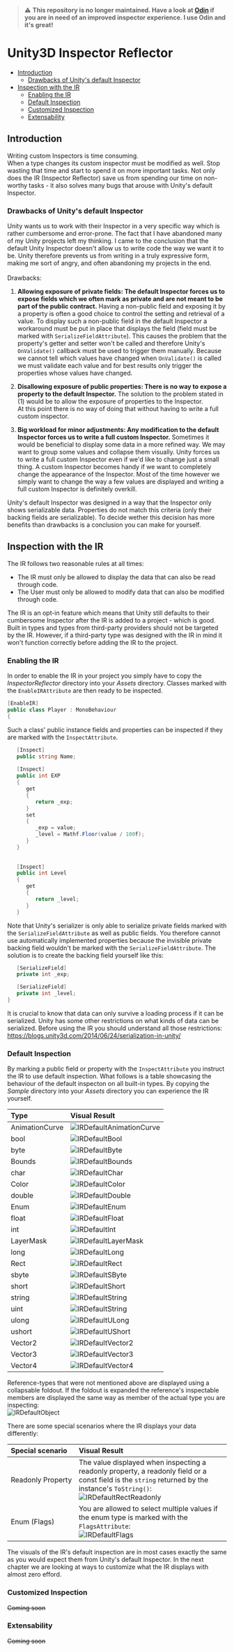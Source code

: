 > :warning: **This repository is no longer maintained. Have a look at [Odin](https://odininspector.com/) if you are in need of an improved inspector experience. I use Odin and it's great!**

# Unity3D Inspector Reflector

<!--http://doctoc.herokuapp.com/-->
- [Introduction](#introduction)
	- [Drawbacks of Unity's default Inspector](#drawbacks-of-unitys-default-inspector)
- [Inspection with the IR](#inspection-with-the-ir)
	- [Enabling the IR](#enabling-the-ir)
	- [Default Inspection](#default-inspection)
	- [Customized Inspection](#customized-inspection)
	- [Extensability](#extensability)

## Introduction

Writing custom Inspectors is time consuming.<br>
When a type changes its custom inspector must be modified as well.
Stop wasting that time and start to spend it on more important tasks. Not only does the IR (Inspector Reflector) save us from spending our time on non-worthy tasks - it also solves many bugs that arouse with Unity's default Inspector.

### Drawbacks of Unity's default Inspector

Unity wants us to work with their Inspector in a very specific way which is rather cumbersome and error-prone. The fact that I have abandoned many of my Unity projects left my thinking. I came to the conclusion that the default Unity Inspector doesn't allow us to write code the way we want it to be. Unity therefore prevents us from writing in a truly expressive form, making me sort of angry, and often abandoning my projects in the end.<br>
<br>
Drawbacks:<br>
1) **Allowing exposure of private fields: The default Inspector forces us to expose fields which we often mark as private and are not meant to be part of the public contract.** Having a non-public field and exposing it by a property is often a good choice to control the setting and retrieval of a value. To display such a non-public field in the default Inspector a workaround must be put in place that displays the field (field must be marked with <code>SerializeFieldAttribute</code>). This causes the problem that the property's getter and setter won't be called and therefore Unity's <code>OnValidate()</code> callback must be used to trigger them manually. Because we cannot tell which values have changed when <code>OnValidate()</code> is called we must validate each value and for best results only trigger the properties whose values have changed.
   
2) **Disallowing exposure of public properties: There is no way to expose a property to the default Inspector.** The solution to the problem stated in (1) would be to allow the exposure of properties to the Inspector.<br>
   At this point there is no way of doing that without having to write a full custom inspector.
   
3) **Big workload for minor adjustments: Any modification to the default Inspector forces us to write a full custom Inspector.** Sometimes it would be beneficial to display some data in a more refined way. We may want to group some values and collapse them visually. Unity forces us to write a full custom Inspector even if we'd like to change just a small thing. A custom Inspector becomes handy if we want to completely change the appearance of the Inspector. Most of the time however we simply want to change the way a few  values are displayed and writing a full custom Inspector is definitely overkill.

Unity's default Inspector was designed in a way that the Inspector only shows serializable data. Properties do not match this criteria (only their backing fields are serializable). To decide wether this decision has more benefits than drawbacks is a conclusion you can make for yourself.
   
## Inspection with the IR

The IR follows two reasonable rules at all times:
- The IR must only be allowed to display the data that can also be read through code.
- The User must only be allowed to modify data that can also be modified through code.

The IR is an opt-in feature which means that Unity still defaults to their cumbersome Inspector after the IR is added to a project - which is good. Built in types and types from third-party providers should not be targeted by the IR. However, if a third-party type was designed with the IR in mind it won't function correctly before adding the IR to the project. 

### Enabling the IR

In order to enable the IR in your project you simply have to copy the *InspectorReflector* directory into your *Assets* directory. Classes marked with the <code>EnableIRAttribute</code> are then ready to be inspected.

```cs
[EnableIR]
public class Player : MonoBehaviour
{
```

Such a class' public instance fields and properties can be inspected if they are marked with the <code>InspectAttribute</code>. 

```cs
   [Inspect]
   public string Name;
   
   [Inspect]
   public int EXP
   {
      get
      {
         return _exp;
      }
      set
      {
         _exp = value;
         _level = Mathf.Floor(value / 100f);
      }
   }
   
   
   [Inspect]
   public int Level
   {
      get
      {
         return _level;
      }
   }
```

Note that Unity's serializer is only able to serialize private fields marked with the <code>SerializeFieldAttribute</code> as well as public fields. You therefore cannot use automatically implemented properties because the invisible private backing field wouldn't be marked with the <code>SerializeFieldAttribute</code>. The solution is to create the backing field yourself like this:

```cs
   [SerializeField]
   private int _exp;

   [SerializeField]
   private int _level;
}
```

It is crucial to know that data can only survive a loading process if it can be serialized. Unity has some other restrictions on what kinds of data can be serialized. Before using the IR you should understand all those restrictions:<br>
https://blogs.unity3d.com/2014/06/24/serialization-in-unity/

### Default Inspection

By marking a public field or property with the <code>InspectAttribute</code> you instruct the IR to use default inspection. What follows is a table showcasing the behaviour of the default inspecton on all built-in types. By copying the *Sample* directory into your *Assets* directory you can experience the IR yourself.

| Type               | Visual Result                                                    | 
|:-------------------|:-----------------------------------------------------------------|
| AnimationCurve     | ![IRDefaultAnimationCurve](./docs/IRDefaultAnimationCurve.png)   |
| bool               | ![IRDefaultBool](./docs/IRDefaultBool.png)                       |
| byte               | ![IRDefaultByte](./docs/IRDefaultByte.png)                       |
| Bounds             | ![IRDefaultBounds](./docs/IRDefaultBounds.png)                   |
| char               | ![IRDefaultChar](./docs/IRDefaultChar.png)                       |
| Color              | ![IRDefaultColor](./docs/IRDefaultColor.png)                     |
| double             | ![IRDefaultDouble](./docs/IRDefaultDouble.png)                   |
| Enum               | ![IRDefaultEnum](./docs/IRDefaultEnum.png)                       |
| float              | ![IRDefaultFloat](./docs/IRDefaultFloat.png)                     |
| int                | ![IRDefaultInt](./docs/IRDefaultInt.png)                         |
| LayerMask          | ![IRDefaultLayerMask](./docs/IRDefaultLayerMask.png)             |
| long               | ![IRDefaultLong](./docs/IRDefaultLong.png)                       |
| Rect               | ![IRDefaultRect](./docs/IRDefaultRect.png)                       |
| sbyte              | ![IRDefaultSByte](./docs/IRDefaultSByte.png)                     |
| short              | ![IRDefaultShort](./docs/IRDefaultShort.png)                     |
| string             | ![IRDefaultString](./docs/IRDefaultString.png)                   |
| uint               | ![IRDefaultString](./docs/IRDefaultUInt.png)                     |
| ulong              | ![IRDefaultULong](./docs/IRDefaultULong.png)                     |
| ushort             | ![IRDefaultUShort](./docs/IRDefaultUShort.png)                   |
| Vector2            | ![IRDefaultVector2](./docs/IRDefaultVector2.png)                 |
| Vector3            | ![IRDefaultVector3](./docs/IRDefaultVector3.png)                 |
| Vector4            | ![IRDefaultVector4](./docs/IRDefaultVector4.png)                 |

Reference-types that were not mentioned above are displayed using a collapsable foldout. If the foldout is expanded the reference's inspectable members are displayed the same way as member of the actual type you are inspecting:<br>
![IRDefaultObject](./docs/IRDefaultObject.png)


There are some special scenarios where the IR displays your data differently:

| Special scenario   | Visual Result                                                           | 
|:-------------------|:------------------------------------------------------------------------|
| Readonly&nbsp;Property  | The value displayed when inspecting a readonly property, a readonly field or a const field is the <code>string</code> returned by the instance's <code>ToString()</code>:<br>![IRDefaultRectReadonly](./docs/IRDefaultRectReadonly.png)         |
| Enum (Flags)       | You are allowed to select multiple values if the enum type is marked with the <code>FlagsAttribute</code>:<br> ![IRDefaultFlags](./docs/IRDefaultFlags.png)                 |

The visuals of the IR's default inspection are in most cases exactly the same as you would expect them from Unity's default Inspector. In the next chapter we are looking at ways to customize what the IR displays with almost zero efford. 

### Customized Inspection

~~Coming soon~~

### Extensability

~~Coming soon~~

